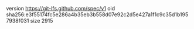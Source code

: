 version https://git-lfs.github.com/spec/v1
oid sha256:e3f55174fc5e286a4b35eb3b558d07e92c2d5e427a1f1c9c35d1b1957938f031
size 2915
